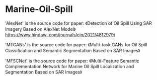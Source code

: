 # Marine-Oil-Spill

'AlexNet' is the source code for paper: 《Detection of Oil Spill Using SAR Imagery Based on AlexNet Model》 https://www.hindawi.com/journals/cin/2021/4812979/

'MTGANs' is the source code for paper: 《Multi-task GANs for Oil Spill Classification and Semantic Segmentation Based on SAR Images》

'MFSCNet' is the source code for paper: 《Multi-Feature Semantic Complementation Network for Marine Oil Spill Localization and  Segmentation Based on SAR Images》
